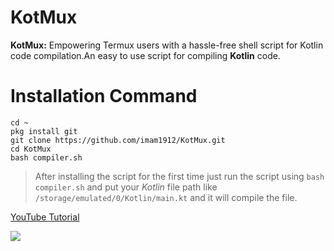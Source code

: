 # KotMux

**KotMux:** Empowering Termux users with a hassle-free shell script for Kotlin code compilation.An easy to use script for compiling **Kotlin** code.


# Installation Command

`cd ~`<br>
`pkg install git`<br>
`git clone https://github.com/imam1912/KotMux.git`<br>
`cd KotMux`<br>
`bash compiler.sh`

>After installing the script for the first time just run the script using `bash compiler.sh` and put your *Kotlin* file path like `/storage/emulated/0/Kotlin/main.kt` and it will compile the file.


[YouTube Tutorial](https://youtu.be/Yh1iwORcRI0?si=aheY13HPLK2x-1kF)

<img src="https://img.shields.io/badge/Shell-grey?style=for-the-badge&logo=shell">